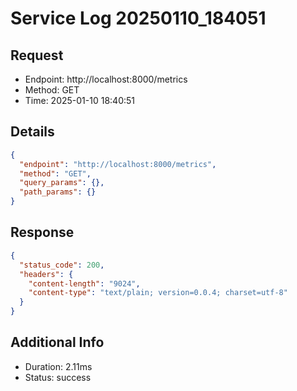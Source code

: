 # Service Log 20250110_184051

## Request
- Endpoint: http://localhost:8000/metrics
- Method: GET
- Time: 2025-01-10 18:40:51

## Details
```json
{
  "endpoint": "http://localhost:8000/metrics",
  "method": "GET",
  "query_params": {},
  "path_params": {}
}
```

## Response
```json
{
  "status_code": 200,
  "headers": {
    "content-length": "9024",
    "content-type": "text/plain; version=0.0.4; charset=utf-8"
  }
}
```

## Additional Info
- Duration: 2.11ms
- Status: success
